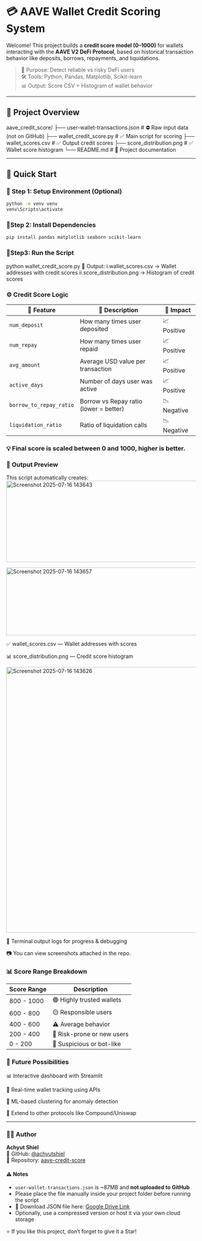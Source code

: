 # 💳 AAVE Wallet Credit Scoring System

Welcome! This project builds a **credit score model (0–1000)** for wallets interacting with the **AAVE V2 DeFi Protocol**, based on historical transaction behavior like deposits, borrows, repayments, and liquidations.

> 🧠 Purpose: Detect reliable vs risky DeFi users  
> 🛠️ Tools: Python, Pandas, Matplotlib, Scikit-learn  
> 📊 Output: Score CSV + Histogram of wallet behavior

---

## 📂 Project Overview

aave_credit_score/
├── user-wallet-transactions.json # ⛔ Raw input data (not on GitHub)
├── wallet_credit_score.py # ✅ Main script for scoring
├── wallet_scores.csv # ✅ Output credit scores
├── score_distribution.png # ✅ Wallet score histogram
└── README.md # 📘 Project documentation

---

## 🚀 Quick Start

### 🔹 Step 1: Setup Environment (Optional)

```bash
python -m venv venv
venv\Scripts\activate
```

### 🔹Step 2: Install Dependencies

```bash
pip install pandas matplotlib seaborn scikit-learn
```

### 🔹Step3: Run the Script
python wallet_credit_score.py
📝 Output:
i.wallet_scores.csv → Wallet addresses with credit scores
ii.score_distribution.png → Histogram of credit scores

### ⚙️ Credit Score Logic
| 🧠 Feature              | 📘 Description                         | 🎯 Impact   |
| ----------------------- | -------------------------------------- | ----------- |
| `num_deposit`           | How many times user deposited          | 📈 Positive |
| `num_repay`             | How many times user repaid             | 📈 Positive |
| `avg_amount`            | Average USD value per transaction      | 📈 Positive |
| `active_days`           | Number of days user was active         | 📈 Positive |
| `borrow_to_repay_ratio` | Borrow vs Repay ratio (lower = better) | 📉 Negative |
| `liquidation_ratio`     | Ratio of liquidation calls             | 📉 Negative |


### 💡 Final score is scaled between 0 and 1000, higher is better.

### 📸 Output Preview
This script automatically creates:
<img width="1280" height="216" alt="Screenshot 2025-07-16 143643" src="https://github.com/user-attachments/assets/2749b285-a53e-48e5-b0d0-3a4f411aeec4" />

<img width="1292" height="180" alt="Screenshot 2025-07-16 143657" src="https://github.com/user-attachments/assets/4bdf144c-a595-4a24-9997-43c4a7c8a50b" />


✅ wallet_scores.csv — Wallet addresses with scores

📊 score_distribution.png — Credit score histogram

<img width="1274" height="705" alt="Screenshot 2025-07-16 143626" src="https://github.com/user-attachments/assets/b0b44b3b-d00e-402f-9c99-1e0146bbc0a0" />

💬 Terminal output logs for progress & debugging

📷 You can view screenshots attached in the repo.

### 📊 Score Range Breakdown

Score Range     | Description
----------------|-----------------------------
800 - 1000      | 🟢 Highly trusted wallets
600 - 800       | 🟡 Responsible users
400 - 600       | ⚠️  Average behavior
200 - 400       | 🔴 Risk-prone or new users
0 - 200         | 🚨 Suspicious or bot-like

### 🌟 Future Possibilities
📊 Interactive dashboard with Streamlit

🔄 Real-time wallet tracking using APIs

🧠 ML-based clustering for anomaly detection

🔗 Extend to other protocols like Compound/Uniswap

---

### 👨‍💻 Author

**Achyut Shiel**  
📎 GitHub: [@achyutshiel](https://github.com/achyutshiel)  
📁 Repository: [aave-credit-score](https://github.com/achyutshiel/aave-credit-score)


#### ⚠️ Notes

- `user-wallet-transactions.json` is ~87MB and **not uploaded to GitHub**
- Please place the file manually inside your project folder before running the script
- 📁 Download JSON file here: [Google Drive Link](https://drive.google.com/file/d/1ISFbAXxadMrt7Zl96rmzzZmEKZnyW7FS/view?usp=sharing)
- Optionally, use a compressed version or host it via your own cloud storage


⭐ If you like this project, don’t forget to give it a Star!

